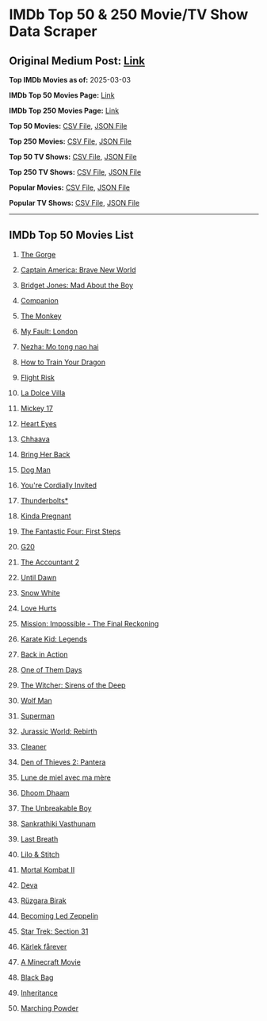 # IMDb Top 50 & 250 Movie/TV Show Data Scraper

## Original Medium Post: [Link](https://medium.com/@nishantsahoo/which-movie-should-i-watch-5c83a3c0f5b1)

**Top IMDb Movies as of:** 2025-03-03

**IMDb Top 50 Movies Page:** [Link](https://www.imdb.com/search/title/?title_type=feature&release_date=2025-01-01,2025-12-31)

**IMDb Top 250 Movies Page:** [Link](https://www.imdb.com/chart/top/)

**Top 50 Movies:** [CSV File](/data/top50/movies.csv), [JSON File](/data/top50/movies.json)

**Top 250 Movies:** [CSV File](/data/top250/movies.csv), [JSON File](/data/top250/movies.json)

**Top 50 TV Shows:** [CSV File](/data/top50/shows.csv), [JSON File](/data/top50/shows.json)

**Top 250 TV Shows:** [CSV File](/data/top250/shows.csv), [JSON File](/data/top250/shows.json)

**Popular Movies:** [CSV File](/data/popular/movies.csv), [JSON File](/data/popular/movies.json)

**Popular TV Shows:** [CSV File](/data/popular/shows.csv), [JSON File](/data/popular/shows.json)

---

## IMDb Top 50 Movies List

1. [The Gorge](https://www.imdb.com/title/tt13654226/)

2. [Captain America: Brave New World](https://www.imdb.com/title/tt14513804/)

3. [Bridget Jones: Mad About the Boy](https://www.imdb.com/title/tt32063050/)

4. [Companion](https://www.imdb.com/title/tt26584495/)

5. [The Monkey](https://www.imdb.com/title/tt27714946/)

6. [My Fault: London](https://www.imdb.com/title/tt32434379/)

7. [Nezha: Mo tong nao hai](https://www.imdb.com/title/tt34956443/)

8. [How to Train Your Dragon](https://www.imdb.com/title/tt26743210/)

9. [Flight Risk](https://www.imdb.com/title/tt10078772/)

10. [La Dolce Villa](https://www.imdb.com/title/tt31519456/)

11. [Mickey 17](https://www.imdb.com/title/tt12299608/)

12. [Heart Eyes](https://www.imdb.com/title/tt32558992/)

13. [Chhaava](https://www.imdb.com/title/tt27922706/)

14. [Bring Her Back](https://www.imdb.com/title/tt32246771/)

15. [Dog Man](https://www.imdb.com/title/tt10954718/)

16. [You're Cordially Invited](https://www.imdb.com/title/tt21227864/)

17. [Thunderbolts\*](https://www.imdb.com/title/tt20969586/)

18. [Kinda Pregnant](https://www.imdb.com/title/tt30253036/)

19. [The Fantastic Four: First Steps](https://www.imdb.com/title/tt10676052/)

20. [G20](https://www.imdb.com/title/tt23476986/)

21. [The Accountant 2](https://www.imdb.com/title/tt7068946/)

22. [Until Dawn](https://www.imdb.com/title/tt30955489/)

23. [Snow White](https://www.imdb.com/title/tt6208148/)

24. [Love Hurts](https://www.imdb.com/title/tt30788842/)

25. [Mission: Impossible - The Final Reckoning](https://www.imdb.com/title/tt9603208/)

26. [Karate Kid: Legends](https://www.imdb.com/title/tt1674782/)

27. [Back in Action](https://www.imdb.com/title/tt21191806/)

28. [One of Them Days](https://www.imdb.com/title/tt32221196/)

29. [The Witcher: Sirens of the Deep](https://www.imdb.com/title/tt15495150/)

30. [Wolf Man](https://www.imdb.com/title/tt4216984/)

31. [Superman](https://www.imdb.com/title/tt5950044/)

32. [Jurassic World: Rebirth](https://www.imdb.com/title/tt31036941/)

33. [Cleaner](https://www.imdb.com/title/tt27812086/)

34. [Den of Thieves 2: Pantera](https://www.imdb.com/title/tt8008948/)

35. [Lune de miel avec ma mère](https://www.imdb.com/title/tt35300972/)

36. [Dhoom Dhaam](https://www.imdb.com/title/tt21194868/)

37. [The Unbreakable Boy](https://www.imdb.com/title/tt5181260/)

38. [Sankrathiki Vasthunam](https://www.imdb.com/title/tt31226981/)

39. [Last Breath](https://www.imdb.com/title/tt14403504/)

40. [Lilo & Stitch](https://www.imdb.com/title/tt11655566/)

41. [Mortal Kombat II](https://www.imdb.com/title/tt17490712/)

42. [Deva](https://www.imdb.com/title/tt27852049/)

43. [Rüzgara Birak](https://www.imdb.com/title/tt32730754/)

44. [Becoming Led Zeppelin](https://www.imdb.com/title/tt10365912/)

45. [Star Trek: Section 31](https://www.imdb.com/title/tt9603060/)

46. [Kärlek fårever](https://www.imdb.com/title/tt30308957/)

47. [A Minecraft Movie](https://www.imdb.com/title/tt3566834/)

48. [Black Bag](https://www.imdb.com/title/tt30988739/)

49. [Inheritance](https://www.imdb.com/title/tt31050620/)

50. [Marching Powder](https://www.imdb.com/title/tt30324320/)
